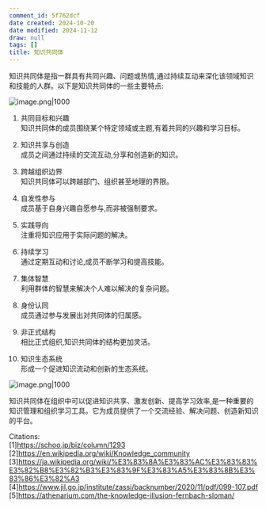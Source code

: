 ```yaml
---
comment_id: 5f762dcf
date created: 2024-10-20
date modified: 2024-11-12
draw: null
tags: []
title: 知识共同体
---
```

知识共同体是指一群具有共同兴趣、问题或热情,通过持续互动来深化该领域知识和技能的人群。以下是知识共同体的一些主要特点:

![image.png|1000](https://imagehosting4picgo.oss-cn-beijing.aliyuncs.com/imagehosting/fix-dir%2Fpicgo%2Fpicgo-clipboard-images%2F2024%2F10%2F20%2F16-24-27-80375abf30d6165deb4d59f2615751e0-202410201624562-f9d5a8.png)

1. 共同目标和兴趣  
知识共同体的成员围绕某个特定领域或主题,有着共同的兴趣和学习目标。

2. 知识共享与创造  
成员之间通过持续的交流互动,分享和创造新的知识。

3. 跨越组织边界  
知识共同体可以跨越部门、组织甚至地理的界限。

4. 自发性参与  
成员基于自身兴趣自愿参与,而非被强制要求。

5. 实践导向  
注重将知识应用于实际问题的解决。

6. 持续学习  
通过定期互动和讨论,成员不断学习和提高技能。

7. 集体智慧  
利用群体的智慧来解决个人难以解决的复杂问题。

8. 身份认同  
成员通过参与发展出对共同体的归属感。

9. 非正式结构  
相比正式组织,知识共同体的结构更加灵活。

10. 知识生态系统  
形成一个促进知识流动和创新的生态系统。

![image.png|1000](https://imagehosting4picgo.oss-cn-beijing.aliyuncs.com/imagehosting/fix-dir%2Fpicgo%2Fpicgo-clipboard-images%2F2024%2F10%2F20%2F16-24-43-346221754ff12e1dcb1bc300102861fe-202410201624911-7482c7.png)

知识共同体在组织中可以促进知识共享、激发创新、提高学习效率,是一种重要的知识管理和组织学习工具。它为成员提供了一个交流经验、解决问题、创造新知识的平台。

Citations:  
[1]https://schoo.jp/biz/column/1293  
[2]https://en.wikipedia.org/wiki/Knowledge_community  
[3]https://ja.wikipedia.org/wiki/%E3%83%8A%E3%83%AC%E3%83%83%E3%82%B8%E3%82%B3%E3%83%9F%E3%83%A5%E3%83%8B%E3%83%86%E3%82%A3  
[4]https://www.jil.go.jp/institute/zassi/backnumber/2020/11/pdf/099-107.pdf  
[5]https://athenarium.com/the-knowledge-illusion-fernbach-sloman/
